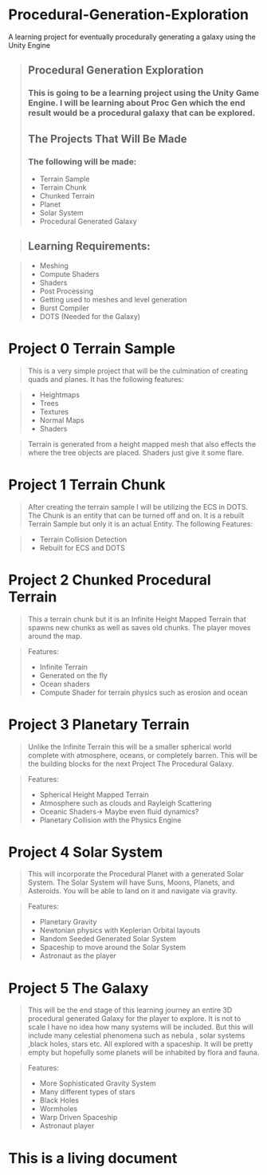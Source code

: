 # Procedural-Generation-Exploration
A learning project for eventually procedurally generating a galaxy using the Unity Engine
> ## Procedural Generation Exploration
> ### This is going to be a learning project using the Unity Game Engine. I will be learning about Proc Gen which the end result would be a procedural galaxy that can be explored.
>## The Projects That Will Be Made
>### The following will be made:
> * Terrain Sample
> * Terrain Chunk
> * Chunked Terrain
> * Planet
> * Solar System
> * Procedural Generated Galaxy

> ## Learning Requirements:

> * Meshing
> * Compute Shaders
> * Shaders
> * Post Processing
> * Getting used to meshes and level generation
> * Burst Compiler
> * DOTS (Needed for the Galaxy)



# Project 0 Terrain Sample

> This is a very simple project that will be the culmination of creating quads and planes. It has the following features:

> * Heightmaps
> * Trees
> * Textures
> * Normal Maps
> * Shaders


> Terrain is generated from a height mapped mesh that also effects the where the tree objects are placed.  Shaders just give it some flare.


 # Project 1 Terrain Chunk

> After creating the terrain sample I will be utilizing the ECS in DOTS.
> The  Chunk is an entity that can be turned off and on. It is a rebuilt Terrain Sample but only it is an actual Entity. The following Features:

>* Terrain Collision Detection
>* Rebuilt for ECS and DOTS

# Project 2 Chunked Procedural Terrain

>This a terrain chunk but it is an Infinite Height Mapped Terrain that spawns new chunks as well as saves old chunks. The player moves around the map.

>Features:
>* Infinite Terrain
>* Generated on the fly
>* Ocean shaders
>* Compute Shader for terrain physics such as erosion and ocean


 # Project 3 Planetary Terrain
> Unlike the Infinite Terrain this will be a smaller spherical world complete with atmosphere, oceans, or completely barren. This will be the building blocks for the next Project The Procedural Galaxy.

>Features:
>* Spherical Height Mapped Terrain
>* Atmosphere such as clouds and Rayleigh Scattering
>* Oceanic Shaders-> Maybe even fluid dynamics?
> * Planetary Collision with the Physics Engine

# Project 4 Solar System

>This will incorporate the Procedural Planet with a generated Solar System. The Solar System will have Suns, Moons, Planets, and Asteroids.
You will be able to land on it and navigate via gravity.

>Features:
>* Planetary Gravity 
>* Newtonian physics with Keplerian Orbital layouts
> * Random Seeded Generated Solar System
> * Spaceship to move around the Solar System
> * Astronaut as the player


# Project 5 The Galaxy

>This will be the end stage of this learning journey an entire 3D procedural generated Galaxy for the player to explore. It is not to scale I have no idea how many systems will be included. But this will include many celestial phenomena such as nebula , solar systems ,black holes, stars etc. All explored with a spaceship. It will be pretty empty but hopefully some planets will be inhabited by flora and fauna.


>Features:
>* More Sophisticated Gravity System
>* Many different types of stars
>* Black Holes
>* Wormholes 
>* Warp Driven Spaceship
>* Astronaut player  



# This is a living document

